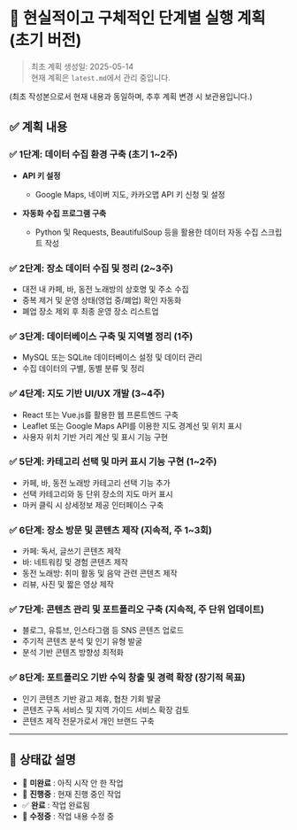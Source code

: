 # 📌 현실적이고 구체적인 단계별 실행 계획 (초기 버전)

> 최초 계획 생성일: 2025-05-14  
> 현재 계획은 `latest.md`에서 관리 중입니다.

(최초 작성본으로서 현재 내용과 동일하며, 추후 계획 변경 시 보관용입니다.)

## ✅ 계획 내용

### ✅ 1단계: 데이터 수집 환경 구축 (초기 1\~2주)

* **API 키 설정**

  * Google Maps, 네이버 지도, 카카오맵 API 키 신청 및 설정

* **자동화 수집 프로그램 구축**

  * Python 및 Requests, BeautifulSoup 등을 활용한 데이터 자동 수집 스크립트 작성

### ✅ 2단계: 장소 데이터 수집 및 정리 (2\~3주)

* 대전 내 카페, 바, 동전 노래방의 상호명 및 주소 수집
* 중복 제거 및 운영 상태(영업 중/폐업) 확인 자동화
* 폐업 장소 제외 후 최종 운영 장소 리스트업

### ✅ 3단계: 데이터베이스 구축 및 지역별 정리 (1주)

* MySQL 또는 SQLite 데이터베이스 설정 및 데이터 관리
* 수집 데이터의 구별, 동별 분류 및 정리

### ✅ 4단계: 지도 기반 UI/UX 개발 (3\~4주)

* React 또는 Vue.js를 활용한 웹 프론트엔드 구축
* Leaflet 또는 Google Maps API를 이용한 지도 경계선 및 위치 표시
* 사용자 위치 기반 거리 계산 및 표시 기능 구현

### ✅ 5단계: 카테고리 선택 및 마커 표시 기능 구현 (1\~2주)

* 카페, 바, 동전 노래방 카테고리 선택 기능 추가
* 선택 카테고리와 동 단위 장소의 지도 마커 표시
* 마커 클릭 시 상세정보 제공 인터페이스 구축

### ✅ 6단계: 장소 방문 및 콘텐츠 제작 (지속적, 주 1\~3회)

* 카페: 독서, 글쓰기 콘텐츠 제작
* 바: 네트워킹 및 경험 콘텐츠 제작
* 동전 노래방: 취미 활동 및 음악 관련 콘텐츠 제작
* 리뷰, 사진 및 짧은 영상 제작

### ✅ 7단계: 콘텐츠 관리 및 포트폴리오 구축 (지속적, 주 단위 업데이트)

* 블로그, 유튜브, 인스타그램 등 SNS 콘텐츠 업로드
* 주기적 콘텐츠 분석 및 인기 유형 발굴
* 분석 기반 콘텐츠 방향성 최적화

### ✅ 8단계: 포트폴리오 기반 수익 창출 및 경력 확장 (장기적 목표)

* 인기 콘텐츠 기반 광고 제휴, 협찬 기회 발굴
* 콘텐츠 구독 서비스 및 지역 가이드 서비스 확장 검토
* 콘텐츠 제작 전문가로서 개인 브랜드 구축

---

## 🔖 상태값 설명

- 🔲 **미완료** : 아직 시작 안 한 작업
- 🔶 **진행중** : 현재 진행 중인 작업
- ✅ **완료** : 작업 완료됨
- 🔵 **수정중** : 작업 내용 수정 중